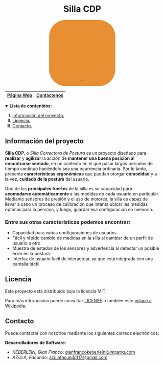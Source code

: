 <h1 align="center">Silla CDP</h1>
<p align="center">
<img width=216 src="media/cdp-logo-remade-30s-squared.gif">
<div align="center">

|[Página Web](#silla-cdp)|[Contáctenos](#contacto)|
|---|---|

</div>
</p>
<details open>
<summary><b>Lista de contenidos:</b></summary>
<ol style="list-style-type:upper-roman">
<li><a href="#información-del-proyecto">Información del proyecto.</a></li>
<li><a href="#licencia">Licencia.</a></li>
<li><a href="#contacto">Contacto.</a></li>
</ol>
</details>

## Información del proyecto
**Silla CDP**, o *Silla Correctora de Postura* es un proyecto diseñado para **realizar** y **agilizar** la acción de **mantener una buena posición al encontrarse sentado**, en un contexto en el que pasar largos periodos de tiempo continuo haciéndolo sea una ocurrencia ordinaria.
Por lo tanto, presenta **características ergonómicas** que puedan otorgar **comodidad** y a la vez, **cuidado de la postura** del usuario.

Uno de los **principales fuertes** de la silla es su capacidad para **acomodarse automáticamente** a las medidas de cada usuario en particular. Mediante sensores de presión y el uso de motores, la silla es capaz de llevar a cabo un proceso de calibración que intenta ubicar las medidas óptimas para la persona, y luego, guardar esa configuración en memoria.

### **Entre sus otras características podemos encontrar:**
- Capacidad para varias configuraciones de usuarios.
- Fácil y rápido cambio de medidas en la silla al cambiar de un perfil de usuario a otro.
- Muestra de estados de los sensores y advertencia al detectar un posible error en la postura.
- Interfaz de usuario facil de interactuar, ya que está integrada con una pantalla táctil.

## Licencia
Este proyecto está distribuido bajo la licencia MIT.

Para más informacion puede consultar [LICENSE](./LICENSE) o también este [enlace a Wikipedia](https://es.wikipedia.org/wiki/Licencia_MIT).

## Contacto
Puede contactar con nosotros mediante los siguientes correos electrónicos:

**Desarrolladores de Software**:
- *KEBERLEIN, Gian Franco*: gianfrancokeberlein@impatrq.com
- *AZULA, Facundo*: azulafacundo117@gmail.com